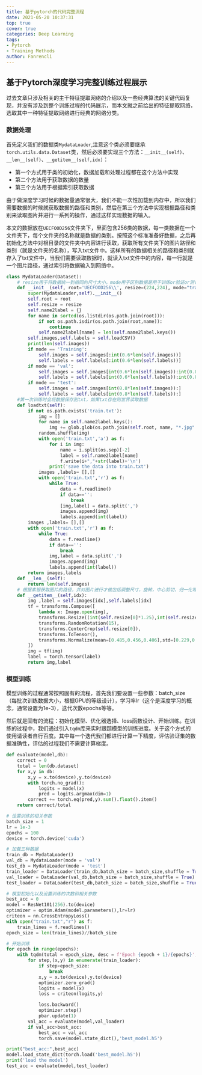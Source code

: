 ```yaml
---
title: 基于pytorch的代码完整流程
date: 2021-05-20 10:37:31
top: true
cover: true
categories: Deep Learning
tags:
- Pytorch
- Training Methods
author: Fanrencli
---
```

## 基于Pytorch深度学习完整训练过程展示

过去文章只涉及相关的主干特征提取网络的介绍以及一些经典算法的关键代码复现，并没有涉及到整个训练过程的代码展示，而本文就之前给出的特征提取网络，选取其中一种特征提取网络进行经典的网络分类。

### 数据处理

首先定义我们的数据类`MydataLoader`,注意这个类必须要继承`torch.utils.data.Dataset`类，然后必须要实现三个方法：`__init__(self)`、`__len__(self)`、`__getitem__(self,idx)`：
- 第一个方式用于类的初始化，数据加载和处理过程都在这个方法中实现
- 第二个方法用于获取数据的数量
- 第三个方法用于根据索引获取数据

由于做深度学习时候的数据量通常很大，我们不能一次性加载到内存中，所以我们需要数据的时候就获取数据的路径和类别，然后在第三个方法中实现根据路径和类别来读取图片并进行一系列的操作，通过这样实现数据的输入。

本文的数据放在`UECFOOD256`文件夹下，里面包含256类的数据，每一类数据在一个文件夹下，每个文件夹的名称就是数据的类别。按照这个标准准备好数据，之后再初始化方法中对根目录的文件夹中内容进行读取，获取所有文件夹下的图片路径和类别（就是文件夹的名称），写入txt文件中。这样所有的数据相关的路径和类别就存入了txt文件中，当我们需要读取数据时，就读入txt文件中的内容，每一行就是一个图片路径，通过索引将数据输入到网络中。
```python
class MydataLoader(Dataset):
    # resize用于将数据统一到相同的尺寸大小，mode用于区别数据是用于训练or验证or测试，root用于表示根目录
    def __init__(self, root='UECFOOD256\\', resize=(224,224), mode="train"):
        super(MydataLoader,self).__init__()
        self.root = root
        self.resize = resize
        self.name2label = {}
        for name in sorted(os.listdir(os.path.join(root))):
            if not os.path.isdir(os.path.join(root,name)):
                continue
            self.name2label[name] = len(self.name2label.keys())
        self.images,self.labels = self.loadCSV()
        print(len(self.images))
        if mode == 'Training':
            self.images = self.images[:int(0.6*len(self.images))]
            self.labels = self.labels[:int(0.6*len(self.labels))]
        if mode == 'val':
            self.images = self.images[int(0.6*len(self.images)):int(0.8*len(self.images))]
            self.labels = self.labels[int(0.6*len(self.labels)):int(0.8*len(self.labels))]
        if mode == 'test':
            self.images = self.images[int(0.8*len(self.images)):]
            self.labels = self.labels[int(0.8*len(self.labels)):]
    #第一次训练时会将数据保存到txt，如果txt存在则世界读取数据
    def loadtxt(self):
        if not os.path.exists('train.txt'):
            img = []
            for name in self.name2label.keys():
                img += glob.glob(os.path.join(self.root, name, "*.jpg" ))
            random.shuffle(img)
            with open('train.txt','a') as f:
                for i in img:
                    name = i.split(os.sep)[-2]
                    label = self.name2label[name]
                    f.write(i+","+str(label)+'\n')
                print('save the data into train.txt')
            images ,labels= [],[]
            with open('train.txt','r') as f:
                while True:
                    data = f.readline()
                    if data=='':
                        break
                    [img,label] = data.split(',')
                    images.append(img)
                    labels.append(int(label))
        images ,labels= [],[]
        with open('train.txt','r') as f:
            while True:
                data = f.readline()
                if data=='':
                    break
                img,label = data.split(',')
                images.append(img)
                labels.append(int(label))
        return images,labels
    def __len__(self):
        return len(self.images)
    # 根据素银获取图片的路径，并对图片进行才做包括调整尺寸，旋转，中心剪切，归一化等等
    def __getitem__(self,idx):
        img ,label = self.images[idx],self.labels[idx]
        tf = transforms.Compose([
            lambda x: Image.open(img),
            transforms.Resize((int(self.resize[0]*1.25),int(self.resize[1]*1.25))),
            transforms.RandomRotation(15),
            transforms.CenterCrop(self.resize[0]),
            transforms.ToTensor(),
            transforms.Normalize(mean=[0.485,0.456,0.406],std=[0.229,0.224,0.225])
        ])
        img = tf(img)
        label = torch.tensor(label)
        return img,label

```

### 模型训练

模型训练的过程通常按照固有的流程，首先我们要设置一些参数：batch_size（每批次训练数据大小，根据GPU的等级设计），学习率lr（这个是深度学习的概念，通常设置为1e-3），迭代次数epochs等等。

然后就是固有的流程：初始化模型、优化器选择、loss函数设计、开始训练。在训练的过程中，我们通过引入`tqdm`库来实时跟踪模型的训练进度。关于这个方式的使用请读者自行百度。其中每一个迭代我们都进行计算一下精度，评估验证集的数据准确性，评估的过程我们不需要计算梯度。

```python
def evaluate(model,db):
    correct = 0
    total = len(db.dataset)
    for x,y in db:
        x,y = x.to(device),y.to(device)
        with torch.no_grad():
            logits = model(x)
            pred = logits.argmax(dim=1)
        correct += torch.eq(pred,y).sum().float().item()
    return correct/total

# 设置训练的相关参数
batch_size = 1
lr = 1e-3
epochs = 100
device = torch.device('cuda')

# 加载三种数据
train_db = MydataLoader()
val_db = MydataLoader(mode = 'val')
test_db = MydataLoader(mode = 'test')
train_loader = DataLoader(train_db,batch_size = batch_size,shuffle = True)
val_loader = DataLoader(val_db,batch_size = batch_size,shuffle = True)
test_loader = DataLoader(test_db,batch_size = batch_size,shuffle = True)

# 模型初始化以及设置训练的次数和相关参数
best_acc = 0
model = ResNet101(256).to(device)
optimizer = optim.Adam(model.parameters(),lr=lr)
criteon = nn.CrossEntropyLoss()
with open("train.txt","r") as f:
    train_lines = f.readlines()
epoch_size = len(train_lines)//batch_size

# 开始训练
for epoch in range(epochs):
    with tqdm(total = epoch_size, desc = f'Epoch {epoch + 1}/{epochs}',mininterval=0.3 ) as pbar:
        for step,(x,y) in enumerate(train_loader):
            if step>epoch_size:
                break
            x,y = x.to(device),y.to(device)
            optimizer.zero_grad()
            logits = model(x)
            loss = criteon(logits,y)

            loss.backward()
            optimizer.step()
            pbar.update(1)
        val_acc = evaluate(model,val_loader)
        if val_acc>best_acc:
            best_acc = val_acc
            torch.save(model.state_dict(),'best_model.h5')

print("best_acc:",best_acc)
model.load_state_dict(torch.load('best_model.h5'))
print('load the model')
test_acc = evaluate(model,test_loader)
```